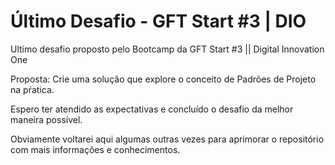 # Último Desafio - GFT Start #3 | DIO
Ultimo desafio proposto pelo Bootcamp da GFT Start #3 || Digital Innovation One

Proposta: Crie uma solução que explore o conceito de Padrões de Projeto na pŕatica.

Espero ter atendido as expectativas e concluído o desafio da melhor maneira possível.

Obviamente voltarei aqui algumas outras vezes para aprimorar o repositório com mais informações 
e conhecimentos.
